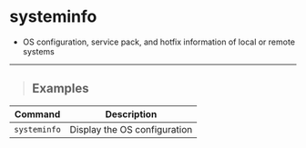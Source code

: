 # systeminfo 

- OS configuration, service pack, and hotfix information of local or remote systems

---

> ## **Examples**


| **Command** | **Description** |
|-------------|-----------------|
| `systeminfo` | Display the OS configuration |
